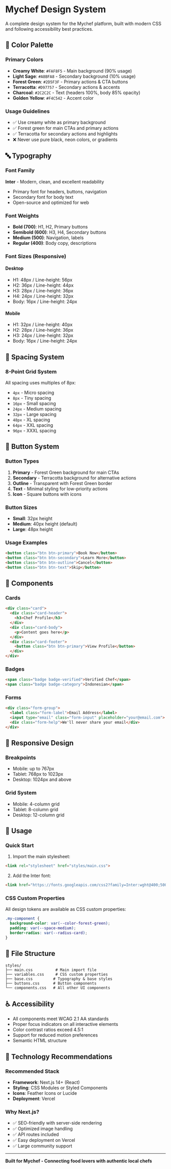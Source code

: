 # Mychef Design System

A complete design system for the Mychef platform, built with modern CSS and following accessibility best practices.

## 🎨 Color Palette

### Primary Colors
- **Creamy White**: `#FAF8F5` - Main background (90% usage)
- **Light Sage**: `#A8BFA8` - Secondary background (10% usage)
- **Forest Green**: `#2D5F3F` - Primary actions & CTA buttons
- **Terracotta**: `#D97757` - Secondary actions & accents
- **Charcoal**: `#2C2C2C` - Text (headers 100%, body 85% opacity)
- **Golden Yellow**: `#F4C542` - Accent color

### Usage Guidelines
- ✅ Use creamy white as primary background
- ✅ Forest green for main CTAs and primary actions
- ✅ Terracotta for secondary actions and highlights
- ❌ Never use pure black, neon colors, or gradients

## 🔤 Typography

### Font Family
**Inter** - Modern, clean, and excellent readability
- Primary font for headers, buttons, navigation
- Secondary font for body text
- Open-source and optimized for web

### Font Weights
- **Bold (700)**: H1, H2, Primary buttons
- **Semibold (600)**: H3, H4, Secondary buttons  
- **Medium (500)**: Navigation, labels
- **Regular (400)**: Body copy, descriptions

### Font Sizes (Responsive)

#### Desktop
- H1: 48px / Line-height: 56px
- H2: 36px / Line-height: 44px
- H3: 28px / Line-height: 36px
- H4: 24px / Line-height: 32px
- Body: 16px / Line-height: 24px

#### Mobile
- H1: 32px / Line-height: 40px
- H2: 28px / Line-height: 36px
- H3: 24px / Line-height: 32px
- Body: 16px / Line-height: 24px

## 📏 Spacing System

### 8-Point Grid System
All spacing uses multiples of 8px:
- `4px` - Micro spacing
- `8px` - Tiny spacing
- `16px` - Small spacing
- `24px` - Medium spacing
- `32px` - Large spacing
- `48px` - XL spacing
- `64px` - XXL spacing
- `96px` - XXXL spacing

## 🔘 Button System

### Button Types
1. **Primary** - Forest Green background for main CTAs
2. **Secondary** - Terracotta background for alternative actions
3. **Outline** - Transparent with Forest Green border
4. **Text** - Minimal styling for low-priority actions
5. **Icon** - Square buttons with icons

### Button Sizes
- **Small**: 32px height
- **Medium**: 40px height (default)
- **Large**: 48px height

### Usage Examples
```html
<button class="btn btn-primary">Book Now</button>
<button class="btn btn-secondary">Learn More</button>
<button class="btn btn-outline">Cancel</button>
<button class="btn btn-text">Skip</button>
```

## 🧩 Components

### Cards
```html
<div class="card">
  <div class="card-header">
    <h3>Chef Profile</h3>
  </div>
  <div class="card-body">
    <p>Content goes here</p>
  </div>
  <div class="card-footer">
    <button class="btn btn-primary">View Profile</button>
  </div>
</div>
```

### Badges
```html
<span class="badge badge-verified">Verified Chef</span>
<span class="badge badge-category">Indonesian</span>
```

### Forms
```html
<div class="form-group">
  <label class="form-label">Email Address</label>
  <input type="email" class="form-input" placeholder="your@email.com">
  <div class="form-help">We'll never share your email</div>
</div>
```

## 📱 Responsive Design

### Breakpoints
- Mobile: up to 767px
- Tablet: 768px to 1023px  
- Desktop: 1024px and above

### Grid System
- Mobile: 4-column grid
- Tablet: 8-column grid
- Desktop: 12-column grid

## 🎯 Usage

### Quick Start
1. Import the main stylesheet:
```html
<link rel="stylesheet" href="styles/main.css">
```

2. Add the Inter font:
```html
<link href="https://fonts.googleapis.com/css2?family=Inter:wght@400;500;600;700&display=swap" rel="stylesheet">
```

### CSS Custom Properties
All design tokens are available as CSS custom properties:
```css
.my-component {
  background-color: var(--color-forest-green);
  padding: var(--space-medium);
  border-radius: var(--radius-card);
}
```

## 📁 File Structure
```
styles/
├── main.css          # Main import file
├── variables.css     # CSS custom properties
├── base.css         # Typography & base styles
├── buttons.css      # Button components
└── components.css   # All other UI components
```

## ♿ Accessibility

- All components meet WCAG 2.1 AA standards
- Proper focus indicators on all interactive elements
- Color contrast ratios exceed 4.5:1
- Support for reduced motion preferences
- Semantic HTML structure

## 🚀 Technology Recommendations

### Recommended Stack
- **Framework**: Next.js 14+ (React)
- **Styling**: CSS Modules or Styled Components
- **Icons**: Feather Icons or Lucide
- **Deployment**: Vercel

### Why Next.js?
- ✅ SEO-friendly with server-side rendering
- ✅ Optimized image handling
- ✅ API routes included
- ✅ Easy deployment on Vercel
- ✅ Large community support

---

**Built for Mychef - Connecting food lovers with authentic local chefs**